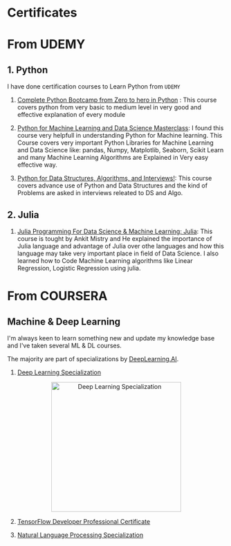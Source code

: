 # Certificates

# From UDEMY
## 1. Python 

I have done certification courses to Learn Python from ``UDEMY``

1. [Complete Python Bootcamp from Zero to hero in Python](https://www.udemy.com/course/complete-python-bootcamp/) :
    This course covers python from very basic to medium level in very good and effective explanation of every module


2. [Python for Machine Learning and Data Science Masterclass](https://www.udemy.com/course/python-for-machine-learning-data-science-masterclass/):
    I found this course very helpfull in understanding Python for Machine learning. This Course covers very important Python Libraries for Machine Learning and Data Science like: pandas, Numpy, Matplotlib, Seaborn, Scikit Learn and many Machine Learning Algorithms are Explained in Very easy effective way.
    
3. [Python for Data Structures, Algorithms, and Interviews!](https://www.udemy.com/course/python-for-data-structures-algorithms-and-interviews/):
    This course covers advance use of Python and Data Structures and the kind of Problems are asked in interviews releated to DS and Algo.
    
## 2. Julia

1. [Julia Programming For Data Science & Machine Learning: Julia](https://www.udemy.com/course/julialang/):
    This course is tought by Ankit Mistry and He explained the importance of Julia language and advantage of Julia over othe languages and how this language may take very important place in field of Data Science. I also learned how to Code Machine Learning algorithms like Linear Regression, Logistic Regression using julia.



# From COURSERA
## Machine & Deep Learning

I'm always keen to learn something new and update my knowledge base and I've taken several ML & DL courses.

The majority are part of specializations by [DeepLearning.AI](https://www.deeplearning.ai).

1. [Deep Learning Specialization](https://www.deeplearning.ai/deep-learning-specialization/)
<p align="center">
  <img src="https://github.com/Animesh-NITKKR/Animesh-Sachan/blob/main/images/DL_Specialization_coursera.png" alt="Deep Learning Specialization" width="300"/>
</p>


2. [TensorFlow Developer Professional Certificate](https://www.deeplearning.ai/tensorflow-in-practice/)


3. [Natural Language Processing Specialization](https://www.coursera.org/specializations/natural-language-processing)

